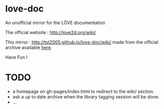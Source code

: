 # love-doc
An unofficial mirror for the LÖVE documentation

The official website : http://love2d.org/wiki/

This mirror : http://tst2005.github.io/love-doc/wiki/ 
 made from the official archive available [here](http://commondatastorage.googleapis.com/loveclub/docs.zip).
 
 Have Fun !


# TODO

 * a homepage on gh-pages/index.html to redirect to the wiki/ section.
 * ask a up to date archive when the library tagging session will be done.
 * ...
